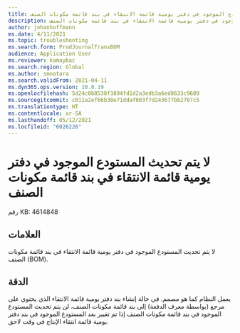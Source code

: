 ```yaml
---
title: لا يتم تحديث المستودع الموجود في دفتر يومية قائمة الانتقاء في بند قائمة مكونات الصنف.
description: لا يتم تحديث المستودع الموجود في دفتر يومية قائمة الانتقاء في بند قائمة مكونات الصنف (BOM).
author: johanhoffmann
ms.date: 4/11/2021
ms.topic: troubleshooting
ms.search.form: ProdJournalTransBOM
audience: Application User
ms.reviewer: kamaybac
ms.search.region: Global
ms.author: smnatara
ms.search.validFrom: 2021-04-11
ms.dyn365.ops.version: 10.0.19
ms.openlocfilehash: 5d24c0b8538f3894fd1d2a3edb3a6ed8633c9609
ms.sourcegitcommit: c011a2ef66b38e71ddaf003f7d243677bb2707c5
ms.translationtype: HT
ms.contentlocale: ar-SA
ms.lasthandoff: 05/12/2021
ms.locfileid: "6026226"
---
```

# <a name="the-warehouse-in-the-picking-list-journal-isnt-updated-on-a-bom-line"></a>لا يتم تحديث المستودع الموجود في دفتر يومية قائمة الانتقاء في بند قائمة مكونات الصنف

رقم KB: 4614848

## <a name="symptoms"></a>العلامات

لا يتم تحديث المستودع الموجود في دفتر يومية قائمة الانتقاء في بند قائمة مكونات الصنف (BOM).

## <a name="resolution"></a>الدقة

يعمل النظام كما هو مصمم. في حالة إنشاء بند دفتر يومية قائمة الانتقاء الذي يحتوي على مرجع (بواسطة معرف الدفعة) إلى بند قائمة مكونات الصنف‬، لن يتم تحديث المستودع الموجود في بند قائمة مكونات الصنف‬ إذا تم تغيير بعد المستودع الموجود في بند دفتر يومية قائمة انتقاء الإنتاج في وقت لاحق.
